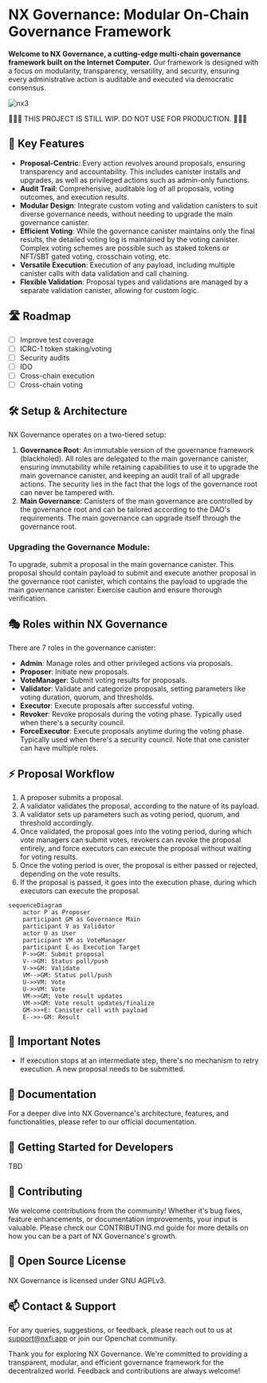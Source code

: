 # NX Governance: Modular On-Chain Governance Framework
**Welcome to NX Governance, a cutting-edge multi-chain governance framework built on the Internet Computer.** Our framework is designed with a focus on modularity, transparency, versatility, and security, ensuring every administrative action is auditable and executed via democratic consensus.

![nx3](https://github.com/nx-fi/nx-governance/assets/123998984/752a3356-466e-431d-8373-004e244754b3)

🚨🚨🚨 THIS PROJECT IS STILL WIP. DO NOT USE FOR PRODUCTION. 🚨🚨🚨

## 🌟 Key Features
- **Proposal-Centric**: Every action revolves around proposals, ensuring transparency and accountability. This includes canister installs and upgrades, as well as privileged actions such as admin-only functions.
- **Audit Trail**: Comprehensive, auditable log of all proposals, voting outcomes, and execution results.
- **Modular Design**: Integrate custom voting and validation canisters to suit diverse governance needs, without needing to upgrade the main governance canister.
- **Efficient Voting**: While the governance canister maintains only the final results, the detailed voting log is maintained by the voting canister. Complex voting schemes are possible such as staked tokens or NFT/SBT gated voting, crosschain voting, etc.
- **Versatile Execution**: Execution of any payload, including multiple canister calls with data validation and call chaining.
- **Flexible Validation**: Proposal types and validations are managed by a separate validation canister, allowing for custom logic.

## 🛣️ Roadmap
- [ ] Improve test coverage
- [ ] ICRC-1 token staking/voting
- [ ] Security audits
- [ ] IDO
- [ ] Cross-chain execution
- [ ] Cross-chain voting
  
## 🛠️ Setup & Architecture
NX Governance operates on a two-tiered setup:

1. **Governance Root**: An immutable version of the governance framework (blackholed). All roles are delegated to the main governance canister, ensuring immutability while retaining capabilities to use it to upgrade the main governance canister, and keeping an audit trail of all upgrade actions. The security lies in the fact that the logs of the governance root can never be tampered with.
2. **Main Governance**: Canisters of the main governance are controlled by the governance root and can be tailored according to the DAO's requirements. The main governance can upgrade itself through the governance root.

### Upgrading the Governance Module:
To upgrade, submit a proposal in the main governance canister. This proposal should contain payload to submit and execute another proposal in the governance root canister, which contains the payload to upgrade the main governance canister. Exercise caution and ensure thorough verification.

## 🎭 Roles within NX Governance
There are 7 roles in the governance canister:
- **Admin**: Manage roles and other privileged actions via proposals.
- **Proposer**: Initiate new proposals.
- **VoteManager**: Submit voting results for proposals.
- **Validator**: Validate and categorize proposals, setting parameters like voting duration, quorum, and thresholds.
- **Executor**: Execute proposals after successful voting.
- **Revoker**: Revoke proposals during the voting phase. Typically used when there's a security council.
- **ForceExecutor**: Execute proposals anytime during the voting phase. Typically used when there's a security council.
Note that one canister can have multiple roles.

## ⚡️ Proposal Workflow
1. A proposer submits a proposal.
2. A validator validates the proposal, according to the nature of its payload.
3. A validator sets up parameters such as voting period, quorum, and threshold accordingly.
4. Once validated, the proposal goes into the voting period, during which vote managers can submit votes,
revokers can revoke the proposal entirely, and force executors can execute the proposal without waiting for voting results.
5. Once the voting period is over, the proposal is either passed or rejected, depending on the vote results.
6. If the proposal is passed, it goes into the execution phase, during which executors can execute the proposal.


```mermaid
sequenceDiagram
    actor P as Proposer
    participant GM as Governance Main
    participant V as Validator
    actor U as User
    participant VM as VoteManager
    participant E as Execution Target
    P->>GM: Submit proposal
    V-->GM: Status poll/push
    V->>GM: Validate
    VM-->GM: Status poll/push
    U->>VM: Vote
    U->>VM: Vote
    VM->>GM: Vote result updates
    VM->>GM: Vote result updates/finalize
    GM->>+E: Canister call with payload
    E-->>-GM: Result
```

## 🚩 Important Notes
- If execution stops at an intermediate step, there's no mechanism to retry execution. A new proposal needs to be submitted.

## 📖 Documentation
For a deeper dive into NX Governance's architecture, features, and functionalities, please refer to our official documentation. 

## 🚀 Getting Started for Developers
TBD

## 🤝 Contributing
We welcome contributions from the community! Whether it's bug fixes, feature enhancements, or documentation improvements, your input is valuable. Please check our CONTRIBUTING.md guide for more details on how you can be a part of NX Governance's growth.

## 📜 Open Source License
NX Governance is licensed under GNU AGPLv3.

## 📫 Contact & Support
For any queries, suggestions, or feedback, please reach out to us at support@nxfi.app or join our Openchat community.

Thank you for exploring NX Governance. We're committed to providing a transparent, modular, and efficient governance framework for the decentralized world. Feedback and contributions are always welcome!
